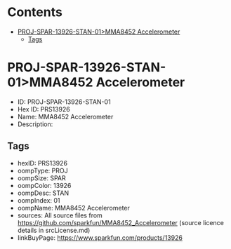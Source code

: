 



Contents
========

* [PROJ-SPAR-13926-STAN-01>MMA8452 Accelerometer](#proj-spar-13926-stan-01mma8452-accelerometer)
	* [Tags](#tags)

# PROJ-SPAR-13926-STAN-01>MMA8452 Accelerometer

- ID: PROJ-SPAR-13926-STAN-01
- Hex ID: PRS13926
- Name: MMA8452 Accelerometer
- Description: 

## Tags

- hexID: PRS13926
- oompType: PROJ
- oompSize: SPAR
- oompColor: 13926
- oompDesc: STAN
- oompIndex: 01
- oompName: MMA8452 Accelerometer
- sources: All source files from https://github.com/sparkfun/MMA8452_Accelerometer (source licence details in srcLicense.md)
- linkBuyPage: https://www.sparkfun.com/products/13926
